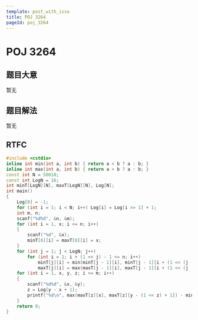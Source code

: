 ```yaml
---
template: post_with_isso
title: POJ 3264
pageId: poj_3264
---
```


# POJ 3264
<span id="poem"></span><script>$(function(){$.ajax('/api/poem?rnd='+Date.now()+Math.random()).done(function(data){$('#poem').text(data);});});</script>
## 题目大意
暂无

## 题目解法
暂无

## RTFC

```cpp
#include <cstdio>
inline int min(int a, int b) { return a < b ? a : b; }
inline int max(int a, int b) { return a > b ? a : b; }
const int N = 50010;
const int LogN = 16;
int minT[LogN][N], maxT[LogN][N], Log[N];
int main()
{
    Log[0] = -1;
    for (int i = 1; i < N; i++) Log[i] = Log[i >> 1] + 1;
    int m, n;
    scanf("%d%d", &n, &m);
    for (int i = 1, x; i <= n; i++)
    {
        scanf("%d", &x);
        minT[0][i] = maxT[0][i] = x;
    }
    for (int j = 1; j < LogN; j++)
        for (int i = 1; i + (1 << j) - 1 <= n; i++)
            minT[j][i] = min(minT[j - 1][i], minT[j - 1][i + (1 << (j - 1))]),
            maxT[j][i] = max(maxT[j - 1][i], maxT[j - 1][i + (1 << (j - 1))]);
    for (int i = 1, x, y, z; i <= m; i++)
    {
        scanf("%d%d", &x, &y);
        z = Log[y - x + 1];
        printf("%d\n", max(maxT[z][x], maxT[z][y - (1 << z) + 1]) - min(minT[z][x], minT[z][y - (1 << z) + 1]));
    }
    return 0;
}
```
<div id="__comment"></div>
